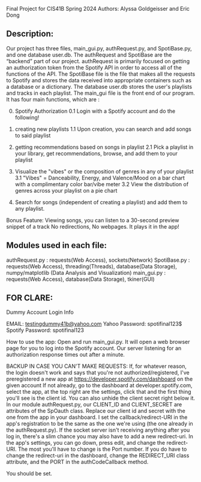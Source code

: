 Final Project for CIS41B Spring 2024
Authors: Alyssa Goldgeisser and Eric Dong

Description:
------------
Our project has three files, main_gui.py, authRequest.py, and SpotiBase.py, and one database user.db. 
The authRequest and SpotiBase are the “backend” part of our project. authRequest is primarily focused on 
getting an authorization token from the Spotify API in order to access all of the functions of the API. 
The SpotiBase file is the file that makes all the requests to Spotify and stores the data received into 
appropriate containers such as a database or a dictionary. The database user.db stores the user's playlists 
and tracks in each playlist. The main_gui file is the front end of our program. It has four main functions, 
which are :

0. Spotify Authorization
   0.1 Login with a Spotify account and do the following!
1. creating new playlists
   1.1 Upon creation, you can search and add songs to said playlist
   
2. getting recommendations based on songs in playlist
   2.1 Pick a playlist in your library, get recommendations, browse, and add them to your playlist
   
3. Visualize the "vibes" or the composition of genres in any of your playlist
   3.1 "Vibes" = Danceability, Energy, and Valence/Mood on a bar chart with a complimentary color bar/vibe meter
   3.2 View the distribution of genres across your playlist on a pie chart
   
4. Search for songs (independent of creating a playlist) and add them to any playlist.
   
Bonus Feature: 
Viewing songs, you can listen to a 30-second preview snippet of a track 
No redirections, No webpages. It plays it in the app!

   
Modules used in each file:
--------------------------
authRequest.py : requests(Web Access), sockets(Network)
SpotiBase.py : requests(Web Access), threading(Threads), database(Data Storage), numpy/matplotlib (Data Analysis and Visualization)
main_gui.py : requests(Web Access), database(Data Storage), tkiner(GUI)



FOR CLARE:
-----------------------------------------------------
Dummy Account Login Info

EMAIL: testingdummy41b@yahoo.com  Yahoo Password: spotifinal123$
Spotify Password: spotifinal123


How to use the app:
Open and run main_gui.py. 
It will open a web browser page for you to log into the Spotify account. 
Our server listening for an authorization response times out after a minute. 

BACKUP IN CASE YOU CAN'T MAKE REQUESTS:
If, for whatever reason, the login doesn't work and says that you're not authorized/registered, I've preregistered a new app at https://developer.spotify.com/dashboard on the given account
If not already, go to the dashboard at developer.spotify.com, select the app, at the top right are the settings, click that and the first thing you'll see is the client id. You can also unhide the client secret right below it.
In our module authRequest.py, our CLIENT_ID and CLIENT_SECRET are attributes of the SpOauth class. Replace our client id and secret with the one from the app in your dashboard.
I set the callback/redirect-URI in the app's registration to be the same as the one we're using (the one already in the authRequest.py). 
If the socket server isn't receiving anything after you log in, there's a slim chance you may also have to add a new redirect-uri. In the app's settings, you can go down, press edit, and change the redirect-URI. 
The most you'll have to change is the Port number. If you do have to change the redirect-uri in the dashboard, change the REDIRECT_URI class attribute, and the PORT in the authCodeCallback method. 

You should be set.
